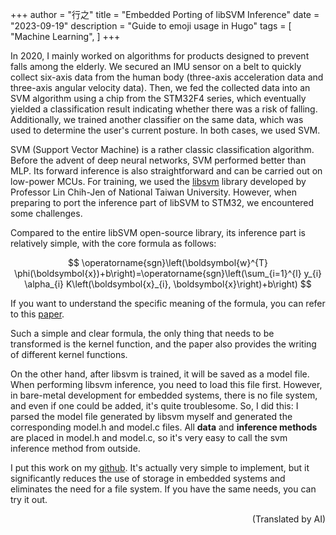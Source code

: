 +++
author = "行之"
title = "Embedded Porting of libSVM Inference"
date = "2023-09-19"
description = "Guide to emoji usage in Hugo"
tags = [
    "Machine Learning",
]
+++

In 2020, I mainly worked on algorithms for products designed to prevent falls among the elderly. We secured an IMU sensor on a belt to quickly collect six-axis data from the human body (three-axis acceleration data and three-axis angular velocity data). Then, we fed the collected data into an SVM algorithm using a chip from the STM32F4 series, which eventually yielded a classification result indicating whether there was a risk of falling. Additionally, we trained another classifier on the same data, which was used to determine the user's current posture. In both cases, we used SVM.

SVM (Support Vector Machine) is a rather classic classification algorithm. Before the advent of deep neural networks, SVM performed better than MLP. Its forward inference is also straightforward and can be carried out on low-power MCUs. For training, we used the [libsvm](https://www.csie.ntu.edu.tw/~cjlin/libsvm/) library developed by Professor Lin Chih-Jen of National Taiwan University. However, when preparing to port the inference part of libSVM to STM32, we encountered some challenges. 

Compared to the entire libSVM open-source library, its inference part is relatively simple, with the core formula as follows:

$$
\operatorname{sgn}\left(\boldsymbol{w}^{T} \phi(\boldsymbol{x})+b\right)=\operatorname{sgn}\left(\sum_{i=1}^{l} y_{i} \alpha_{i} K\left(\boldsymbol{x}_{i}, \boldsymbol{x}\right)+b\right)
$$

If you want to understand the specific meaning of the formula, you can refer to this [paper](https://www.csie.ntu.edu.tw/~cjlin/papers/libsvm.pdf).

Such a simple and clear formula, the only thing that needs to be transformed is the kernel function, and the paper also provides the writing of different kernel functions.

On the other hand, after libsvm is trained, it will be saved as a model file. When performing libsvm inference, you need to load this file first. However, in bare-metal development for embedded systems, there is no file system, and even if one could be added, it's quite troublesome. So, I did this: I parsed the model file generated by libsvm myself and generated the corresponding model.h and model.c files. All **data** and **inference methods** are placed in model.h and model.c, so it's very easy to call the svm inference method from outside.

I put this work on my [github](https://github.com/zhongcheng0519/libsvm_for_embeded). It's actually very simple to implement, but it significantly reduces the use of storage in embedded systems and eliminates the need for a file system. If you have the same needs, you can try it out.

<p align="right">(Translated by AI)</p>